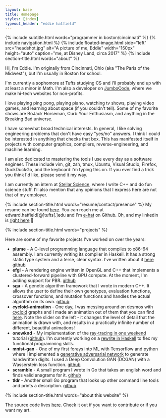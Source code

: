 ```yaml
---
layout: base
title: Homepage
styles: [index]
typeout_header: "eddie hatfield"
---
```

{% include subtitle.html words="programmer in boston/cincinnati" %}
{% include navigation.html %}
{% include floated-image.html side="left" src="headshot.jpg" 
    alt="A picture of me, Eddie"
        width="150px" height="auto"
        caption="me, at Disney Land, circa 2017"
        %}
{% include section-title.html words="about" %}

Hi, I'm Eddie. I'm originally from Cincinnati, Ohio (aka "The Paris of the Midwest"),
but I'm usually in Boston for school.

I'm currently a sophomore at Tufts studying CS and I'll probably end up with at 
least a minor in Math. I'm also a developer on [JumboCode](https://www.jumbocode.org/),
where we make hi-tech websites for non-profits.

I love playing ping pong, playing piano, watching tv shows, playing video games,
and learning about space (if you couldn't tell). Some of my favorite shows are 
BoJack Horseman, Curb Your Enthusiasm, and anything in the Breaking Bad universe. 

I have somewhat broad technical interests. In general, I like solving engineering problems that don't 
have easy "yes/no" answers. I think I could be interested in anything that checks that box. 
This has manifested itself in projects with computer graphics, compilers, 
reverse-engineering, and machine learning.

I am also dedicated to mastering the tools I use every day as a software engineer. 
These include vim, git, zsh, tmux, Ubuntu, Visual Studio, Firefox, DuckDuckGo, and the keyboard 
I'm typing this on. If you ever find a trick you think I'd like, please send it my way.

I am currently an intern at [Stellar Science](https://www.stellarscience.com/),
where I write C++ and do fun science stuff. I'll also mention that any opinions 
that I express here are not that of my employer. 

{% include section-title.html words="resume/contact/presence" %}
My resume can be found [here](/assets/files/eddiehatfield_resume.pdf).
You can reach me at edward.hatfield[@]tufts[.]edu and I'm [e-hat](https://github.com/e-hat)
on Github. Oh, and my linkedin is [right here](https://www.linkedin.com/in/eddie-hatfield-078a27160) 🤝

{% include section-title.html words="projects" %}

Here are some of my favorite projects I've worked on over the years:

* **plume** - A C-level programming language that compiles to x86-64 assembly.
  I am currently writing its compiler in Haskell. It has a strong static type
  system and a terse, clear syntax. I've written about it [here](/blogs)
[github](https://github.com/e-hat/plume)
* **efgl** - A rendering engine written in OpenGL and C++ that 
implements a clustered-forward pipeline with GPU compute. At the moment, 
I'm adding support for PBR. [github](https://github.com/e-hat/efgl)
* **sga** - A genetic algorithm framework that I wrote in modern C++.
It allows the user to define their own genotypes, evaluation functions, crossover 
functions, and mutation functions and handles the actual algorithm on its own. 
[github](https://github.com/e-hat/SGA)
* **cycloid-animation** - One day, I was messing around on desmos with 
[cycloid](https://en.wikipedia.org/wiki/Cycloid) graphs and I made 
an animation out of them that you can find [here](https://editor.p5js.org/deadbird/present/-1TmeUp-Q). 
Note the slider on the left - it changes the level of detail that the animation is 
drawn with, and results in a practically infinite number of different, beautiful animations!
* **onewknd** - My implementation of the 
[ray-tracing in one weekend](https://raytracing.github.io/books/RayTracingInOneWeekend.html)
tutorial ([github](https://github.com/e-hat/onewknd)). I'm currently 
working on a [rewrite in Haskell](https://github.com/e-hat/RayTracingOneWeekend-Haskell)
to flex my functional programming skills.
* **mnist-gan** - One of my first forays into ML with Tensorflow and 
python where I implemented a [generative adversarial network](https://en.wikipedia.org/wiki/Generative_adversarial_network)
to generate handwritten digits. I used a Deep Convolution GAN (DCGAN) with a Wasserstein loss function.
[github](https://github.com/e-hat/mnistgan)
* **scramble** - A small program I wrote in Go that takes an english
word and finds valid anagrams for it. [github](https://github.com/e-hat/scramble)
* **tldr** - Another small Go program that looks up other command line
tools and prints a description. [github](https://github.com/e-hat/tldr)

{% include section-title.html words="about this website" %}

The source code lives [here](https://github.com/e-hat/e-hat.github.io). 
Check it out if you want to contribute or if you want my art.
